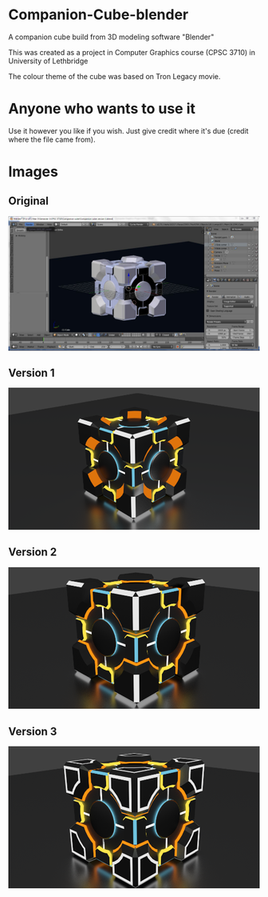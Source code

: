 # Companion-Cube-blender
A companion cube build from 3D modeling software "Blender"

This was created as a project in Computer Graphics course (CPSC 3710) in University of Lethbridge

The colour theme of the cube was based on Tron Legacy movie. 

# Anyone who wants to use it
Use it however you like if you wish. Just give credit where it's due (credit where the file came from).

# Images
## Original
![Original](https://github.com/Clumsy-Coder/Companion-Cube-blender/blob/master/modeling%20images/companion%20cube%20modeling%20(4).JPG)

## Version 1
![Version 1](https://github.com/Clumsy-Coder/Companion-Cube-blender/blob/master/modeling%20images/Version%201/companion%20cube%20version%201%20(1)%20.png)

## Version 2
![Version 2](https://github.com/Clumsy-Coder/Companion-Cube-blender/blob/master/modeling%20images/Version%202/companion%20cube%20version%202%20(1).png)

## Version 3
![Version 3](https://github.com/Clumsy-Coder/Companion-Cube-blender/blob/master/modeling%20images/Version%203/companion%20cube%20version%203%20(1).png)
